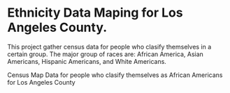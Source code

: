 # Ethnicity Data Maping for Los Angeles County. 
This project gather census data for people who clasify themselves in a certain group. The major group of races are: African America, Asian Americans, Hispanic Americans, and White Americans. 



Census Map Data for people who clasify themselves as African Americans for Los Angeles County
